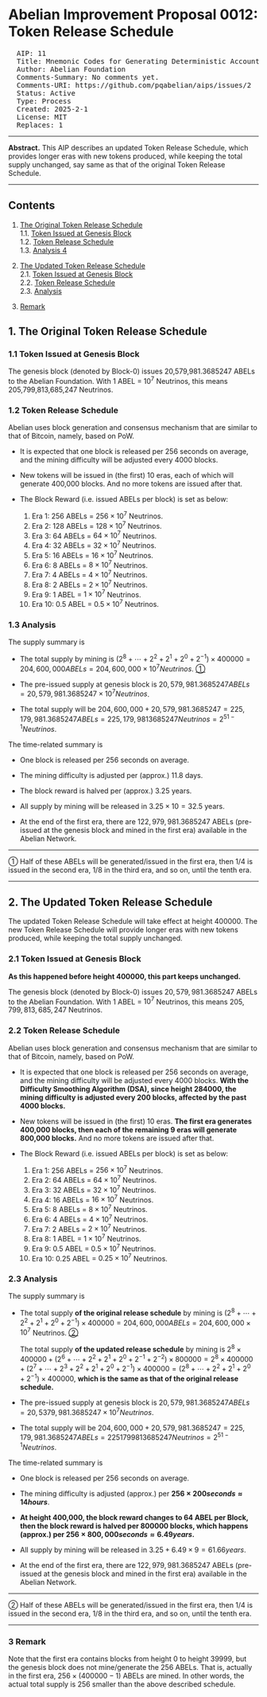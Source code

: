 # Abelian Improvement Proposal 0012: Token Release Schedule  

<pre>
  AIP: 11
  Title: Mnemonic Codes for Generating Deterministic Accounts
  Author: Abelian Foundation <general@abelian.info>
  Comments-Summary: No comments yet.
  Comments-URI: https://github.com/pqabelian/aips/issues/2
  Status: Active
  Type: Process
  Created: 2025-2-1
  License: MIT
  Replaces: 1
</pre>

---

**Abstract.** This AIP describes an updated Token Release Schedule, which provides longer eras with new tokens produced, while keeping the total supply unchanged, say same as that of the original Token Release Schedule.

---

## Contents

1. [The Original Token Release Schedule](#1-the-original-token-release-schedule)  
  1.1. [Token Issued at Genesis Block](#11-token-issued-at-genesis-block)  
  1.2. [Token Release Schedule](#12-token-release-schedule)  
  1.3. [Analysis 4](#13-analysis)  

2. [The Updated Token Release Schedule](#2-the-updated-token-release-schedule)  
  2.1. [Token Issued at Genesis Block](#21-token-issued-at-genesis-block)  
  2.2. [Token Release Schedule](#22-token-release-schedule)  
  2.3. [Analysis](#23-analysis)  

3. [Remark](#3-remark)  


## 1. <a id="1-the-original-token-release-schedule"></a>The Original Token Release Schedule

### <a id="11-token-issued-at-genesis-block"></a>1.1 Token Issued at Genesis Block

The genesis block (denoted by Block-0) issues 20,579,981.3685247 ABELs to the Abelian Foundation. With 1 ABEL = $10^7$ Neutrinos, this means 205,799,813,685,247 Neutrinos.

### <a id="12-token-release-schedule"></a>1.2 Token Release Schedule

Abelian uses block generation and consensus mechanism that are similar to that of Bitcoin, namely, based on PoW.

- It is expected that one block is released per 256 seconds on average, and the mining difficulty will be adjusted every 4000 blocks.

- New tokens will be issued in (the first) 10 eras, each of which will generate 400,000 blocks. And no more tokens are issued after that.

- The Block Reward (i.e. issued ABELs per block) is set as below:

  1. Era 1: $256$ ABELs = $256 \times 10^7$ Neutrinos.
  2. Era 2: $128$ ABELs = $128 \times 10^7$ Neutrinos.
  3. Era 3: $64$ ABELs = $64 \times 10^7$ Neutrinos.
  4. Era 4: $32$ ABELs = $32 \times 10^7$ Neutrinos.
  5. Era 5: $16$ ABELs = $16 \times 10^7$ Neutrinos.
  6. Era 6: $8$ ABELs = $8 \times 10^7$ Neutrinos.
  7. Era 7: $4$ ABELs = $4 \times 10^7$ Neutrinos.
  8. Era 8: $2$ ABELs = $2 \times 10^7$ Neutrinos.
  9.  Era 9: $1$ ABEL = $1 \times 10^7$ Neutrinos.
  10.  Era 10: $0.5$ ABEL = $0.5 \times 10^7$ Neutrinos.

### <a id="13-analysis"></a>1.3 Analysis

The supply summary is

- The total supply by mining is $(2^8 + \cdots + 2^2 + 2^1 + 2^0 + 2^{-1}) \times 400000 = 204,600,000 ABELs = 204,600,000 \times 10^7 Neutrinos$. [①](#lite-1)  

- The pre-issued supply at genesis block is $20,579,981.3685247 ABELs = 20,579,981.3685247 \times 10^7 Neutrinos$.

- The total supply will be $204,600,000 + 20,579,981.3685247 = 225,179,981.3685247 ABELs = 225,179,9813685247 Neutrinos = 2^{51-1} Neutrinos$.

The time-related summary is

- One block is released per 256 seconds on average.

- The mining difficulty is adjusted per (approx.) 11.8 days.

- The block reward is halved per (approx.) 3.25 years.

- All supply by mining will be released in $3.25 \times 10 = 32.5$ years.

- At the end of the first era, there are $122,979,981.3685247$ ABELs (pre-issued at the genesis block and mined in the first era) available in the Abelian Network.

---

<a id="lite-1"></a>① Half of these ABELs will be generated/issued in the first era, then 1/4 is issued in the second era, 1/8 in the third era, and so on, until the tenth era.

---

## 2. <a id="2-the-updated-token-release-schedule"></a>The Updated Token Release Schedule

The updated Token Release Schedule will take effect at height 400000. The new Token Release Schedule will provide longer eras with new tokens produced, while keeping the total supply unchanged.

### <a id="21-token-issued-at-genesis-block"></a>2.1 Token Issued at Genesis Block

**As this happened before height 400000, this part keeps unchanged.**

The genesis block (denoted by Block-0) issues $20,579,981.3685247$ ABELs to the Abelian Foundation. With $1$ ABEL = $10^7$ Neutrinos, this means $205,799,813,685,247$ Neutrinos.

### <a id="22-token-release-schedule"></a>2.2 Token Release Schedule

Abelian uses block generation and consensus mechanism that are similar to that of Bitcoin, namely, based on PoW.

- It is expected that one block is released per 256 seconds on average, and the mining difficulty will be adjusted every 4000 blocks. **With the Difficulty Smoothing Algorithm (DSA), since height 284000, the mining difficulty is adjusted every 200 blocks, affected by the past 4000 blocks.**

- New tokens will be issued in (the first) 10 eras. **The first era generates 400,000 blocks, then each of the remaining 9 eras will generate 800,000 blocks.** And no more tokens are issued after that.

- The Block Reward (i.e. issued ABELs per block) is set as below:

  1. Era 1: $256$ ABELs = $256 × 10^7$ Neutrinos.
  2. Era 2: $64$ ABELs = $64 × 10^7$ Neutrinos.
  3. Era 3: $32$ ABELs = $32 \times 10^7$ Neutrinos.
  4. Era 4: $16$ ABELs = $16 \times 10^7$ Neutrinos.
  5. Era 5: $8$ ABELs = $8 \times 10^7$ Neutrinos.
  6. Era 6: $4$ ABELs = $4 \times 10^7$ Neutrinos.
  7. Era 7: $2$ ABELs = $2 \times 10^7$ Neutrinos.
  8. Era 8: $1$ ABEL = $1 \times 10^7$ Neutrinos.
  9. Era 9: $0.5$ ABEL = $0.5 \times 10^7$ Neutrinos.
  10. Era 10: $0.25$ ABEL = $0.25 \times 10^7$ Neutrinos.

### <a id="23-analysis"></a>2.3 Analysis

The supply summary is

- The total supply **of the original release schedule** by mining is $(2^8 + \cdots + 2^2 + 2^1 + 2^0 + 2^{-1}) \times 400000 = 204,600,000 ABELs = 204,600,000 \times 10^7$ Neutrinos. [②](#lite-2)  

  The total supply **of the updated release schedule** by mining is $2^8 \times 400000 + (2^6 + \cdots + 2^2 + 2^1 + 2^0 + 2^{-1} + 2^{-2}) \times 800000
= 2^8 \times 400000 + (2^7 + \cdots + 2^3 + 2^2 + 2^1 + 2^0 + 2^{-1}) \times 400000
= (2^8 + \cdots + 2^2 + 2^1 + 2^0 + 2^{-1}) \times 400000$, **which is the same as that of the original release schedule.**

- The pre-issued supply at genesis block is $20,579,981.3685247 ABELs = 20,5379,981.3685247 \times 10^7 Neutrinos$.  

- The total supply will be $204,600,000 + 20,579,981.3685247 = 225,179,981.3685247 ABELs = 2251799813685247 Neutrinos = 2^{51-1} Neutrinos$.

The time-related summary is

- One block is released per 256 seconds on average.

- The mining difficulty is adjusted (approx.) per **$256 \times 200 seconds \approx 14 hours$**.

- **At height 400,000, the block reward changes to 64 ABEL per Block, then the block reward is halved per 800000 blocks, which happens (approx.) per $256 \times 800,000 seconds \approx 6.49 years$.**

- All supply by mining will be released in $3.25 + 6.49 \times 9 = 61.66 years$.

- At the end of the first era, there are $122,979,981.3685247$ ABELs (pre-issued at the genesis block and mined in the first era) available in the Abelian Network.

---
 
<a id="lite-2"></a>② Half of these ABELs will be generated/issued in the first era, then 1/4 is issued in the second era, 1/8 in the third era, and so on, until the tenth era.

---

### <a id="3-remark"></a>3 Remark

Note that the first era contains blocks from height 0 to height 39999, but the genesis block does not mine/generate the 256 ABELs. That is, actually in the first era, $256 \times (400000 - 1)$ ABELs are mined. In other words, the actual total supply is 256 smaller than the above described schedule.
